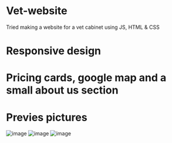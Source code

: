 # Vet-website
Tried making a website for a vet cabinet using JS, HTML & CSS

# Responsive design
# Pricing cards, google map and a small about us section

# Previes pictures
![image](https://user-images.githubusercontent.com/56379916/189101678-63df43dd-080f-4ef8-8fa2-193ec874f3da.png)
![image](https://user-images.githubusercontent.com/56379916/189101811-1187bdb8-ad57-489f-a5b6-c7ebe5cf55d0.png)
![image](https://user-images.githubusercontent.com/56379916/189101873-aee57019-a251-4fec-9c88-ecd7ee6a250d.png)
